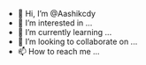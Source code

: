 - 👋 Hi, I’m @Aashikcdy
- 👀 I’m interested in ...
- 🌱 I’m currently learning ...
- 💞️ I’m looking to collaborate on ...
- 📫 How to reach me ...

<!---
Aashikcdy/Aashikcdy is a ✨ special ✨ repository because its `README.md` (this file) appears on your GitHub profile.
You can click the Preview link to take a look at your changes.
--->
